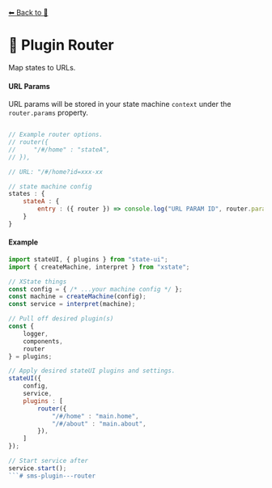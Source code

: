 [⬅ Back to 🍕](https://github.com/qudo-lucas/state-machine-ui)
# 🔌 Plugin Router 
Map states to URLs. 

#### URL Params
URL params will be stored in your state machine `context` under the `router.params` property.

```javascript

// Example router options.
// router({
//     "/#/home" : "stateA",
// }),

// URL: "/#/home?id=xxx-xx

// state machine config
states : {
    stateA : {
        entry : ({ router }) => console.log("URL PARAM ID", router.params.id) // xxx-xx
    }
}

```

#### Example
```javascript
import stateUI, { plugins } from "state-ui";
import { createMachine, interpret } from "xstate";

// XState things
const config = { /* ...your machine config */ };
const machine = createMachine(config);
const service = interpret(machine);

// Pull off desired plugin(s)
const {
    logger,
    components,
    router
} = plugins;

// Apply desired stateUI plugins and settings.
stateUI({
    config,
    service,
    plugins : [
        router({
            "/#/home" : "main.home",
            "/#/about" : "main.about",
        }),
    ]
});

// Start service after
service.start();
```# sms-plugin---router
